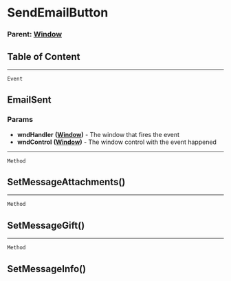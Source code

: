 SendEmailButton
===============

### Parent: [Window](../WindowControls/Window.md)

Table of Content
---------------- 

<!-- toc -->

------------------------------------------------------------------------

`Event`

EmailSent
---------

### Params

-   **wndHandler** **([Window](../WindowControls/Window.md))** - The
    window that fires the event
-   **wndControl** **([Window](../WindowControls/Window.md))** - The
    window control with the event happened

------------------------------------------------------------------------

`Method`

SetMessageAttachments()
-----------------------

------------------------------------------------------------------------

`Method`

SetMessageGift()
----------------

------------------------------------------------------------------------

`Method`

SetMessageInfo()
----------------
